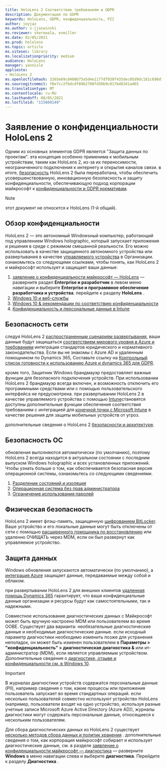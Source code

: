 ```yaml
---
title: HoloLens 2 Соответствие требованиям и GDPR
description: Документация по GDPR
keywords: HoloLens, GDPR, конфиденциальность, PII
author: joyjaz
ms.author: v-jjaswinski
ms.reviewer: skerewala, evmiller
ms.date: 02/05/2021
ms.prod: hololens
ms.topic: article
ms.sitesec: library
ms.localizationpriority: medium
audience: HoloLens
manager: yannisle
appliesto:
- HoloLens 2
ms.openlocfilehash: 3365e69c8408b75a5d4e1177df938f435dec05d9dc181c698d7991159645d15a
ms.sourcegitcommit: f8e7cc2fbdcdf8962700fd50b9c017bd83d1ad65
ms.translationtype: MT
ms.contentlocale: ru-RU
ms.lasthandoff: 08/05/2021
ms.locfileid: "115660149"
---
```

# <a name="hololens-2-privacy-statement"></a>Заявление о конфиденциальности HoloLens 2

Одним из основных элементов GDPR является "Защита данных по проектам". эта концепция особенно применима к мобильным устройствам, таким как HoloLens 2, из-за их переносимости, неограниченного подключения к интернету и открытия каналов связи. в итоге, [безопасность](/hololens/security-architecture) HoloLens 2 была переработана, чтобы обеспечить усовершенствованную, инновационную безопасность и защиту конфиденциальности, обеспечивающую подход корпорации майкрософт к [конфиденциальности и GDPR нормативам](https://privacy.microsoft.com/).

 >[!NOTE]
> этот документ не относится к HoloLens (1-й общий).

## <a name="privacy-overview"></a>Обзор конфиденциальности

HoloLens 2 — это автономный Windowsный компьютер, работающий под управлением Windows holographic, который запускает приложения и решения в среде с режимом смешанной реальности. Его можно использовать в качестве защищенного автономного устройства или развертывания в качестве [управляемого устройства](/mem/intune/fundamentals/windows-holographic-for-business) в Организации. ознакомьтесь со следующими ссылками, чтобы понять, как HoloLens 2 и майкрософт использует и защищает ваши данные:

1. [заявление о конфиденциальности майкрософт — HoloLens](https://privacy.microsoft.com/privacystatement) — разверните раздел **Enterprise и разработчик** в левом меню навигации и выберите **Enterprise и программное обеспечение разработчика и устройства**. перейдите к разделу **HoloLens** .
2. [Windows 10 и веб-службы](https://privacy.microsoft.com/windows10privacy)
3. [Windows 10 & рекомендации по соответствию конфиденциальности](/windows/privacy/windows-10-and-privacy-compliance)
4. [Конфиденциальность и персональные данные в Intune](/mem/intune/protect/privacy-personal-data)

## <a name="network-security"></a>Безопасность сети
следуя HoloLens 2 [распространенным сценариям развертывания](/hololens/common-scenarios), ваши данные будут защищаться [соответствием мирового уровня в Azure и требованиям](/azure/compliance/) интеграции стандартов юридического и нормативного законодательства. Если вы не знакомы с Azure AD и удаленным помощником по Dynamics 365, Составьте ссылку на [Контрольный список готовности к использованию Azure и dynamics 365 для GDPR](/compliance/regulatory/gdpr-arc-azure-dynamics).

кроме того, Защитник Windows брандмауэр предоставляет важные функции для безопасного подключения устройств. При использовании HoloLens 2 брандмауэр всегда включен, и возможность отключить его программными средствами или с помощью пользовательского интерфейса не предусмотрена. при развертывании HoloLens 2 в качестве управляемого устройства с помощью [Intune](/mem/intune/protect/device-compliance-get-started)становятся доступны дополнительные функции обеспечения соответствия требованиям с интеграцией для [конечной точки с Microsoft Intune](/mem/intune/protect/advanced-threat-protection) в качестве решения для защиты мобильных устройств от угроз.

дополнительные сведения о HoloLens 2 [безопасности и архитектуре](/hololens/security-architecture).

## <a name="os-security"></a>Безопасность ОС
обновления выполняются автоматически (по умолчанию), поэтому HoloLens 2 всегда находится в актуальном состоянии с последним выпуском Windows holographic и всех установленных приложений. Чтобы узнать больше о том, как обеспечивается безопасная версия операционной системы, ознакомьтесь со следующими сведениями.

1. [Разделение состояний и изоляция](/hololens/security-state-separation-isolation)
1. [Операционная система без прав администратора](/hololens/security-adminless-os)
1. [Ограничение использования паролей](/hololens/security-limiting-password-use)

## <a name="physical-security"></a>Физическая безопасность
HoloLens 2 имеет флэш-память, защищенную [шифрованием BitLocker](/hololens/security-encryption-data-protection). Ваше устройство и его локальные данные могут быть отключены от сети с помощью [расширенного помощника по восстановлению](https://www.microsoft.com/p/advanced-recovery-companion/9p74z35sfrs8#activetab=pivot:overviewtab) или удаленно ОЧИЩАТЬ через MDM, если он был развернут как управляемое устройство.

## <a name="data-protection"></a>Защита данных
Windows обновления запускаются автоматически (по умолчанию), а [интеграция Azure](/hololens/security-encryption-data-protection#Azure-integration) защищает данные, передаваемые между собой и облаком.

при развертывании HoloLens 2 для внешних клиентов [удаленная помощь Dynamics 365](/hololens/hololens2-deployment-guide) гарантирует, что ваши конфиденциальные данные организации и ресурсы будут как самостоятельными, так и надежными.

Совместное использование диагностических данных с Майкрософт может быть вручную настроено MDM или пользователем во время OOBE. Существует два варианта: необязательные диагностические данные и необходимые диагностические данные. если исходный параметр диагностики необходимо изменить позже для устранения неполадок, он может быть изменен пользователем в **Параметры > "конфиденциальность" > диагностическая диагностика &** или ит-администратор (MDM), если является управляемым устройством. Дополнительные сведения о [диагностике, отзыве и конфиденциальности см. в Windows 10](https://support.microsoft.com/windows/diagnostics-feedback-and-privacy-in-windows-10-28808a2b-a31b-dd73-dcd3-4559a5199319).

> [!Important]
> В журналах диагностики устройств содержатся персональные данные (PII), например сведения о том, какие процессы или приложения пользователь запускает во время стандартных операций. если несколько пользователей совместно используют устройство HoloLens (например, пользователи входят на одно устройство, используя разные учетные записи Microsoft Azure Active Directory (Azure AD)), журналы диагностики могут содержать персональные данные, относящиеся к нескольким пользователям.

Для сбора диагностических данных из HoloLens 2 существует [несколько методов сбора данных и политик хранения](/hololens/hololens-diagnostic-logs) .  дополнительные сведения о том, как корпорация майкрософт собирает и использует диагностические данные, см. в разделе [заявление о конфиденциальности майкрософт — диагностика](https://privacy.microsoft.com/privacystatement) — разверните **Windows** в меню навигации слева и выберите **диагностика**. Перейдите к разделу **Диагностика** .
